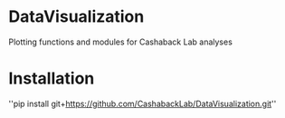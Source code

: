 # DataVisualization
Plotting functions and modules for Cashaback Lab analyses

# Installation
''pip install git+https://github.com/CashabackLab/DataVisualization.git''
